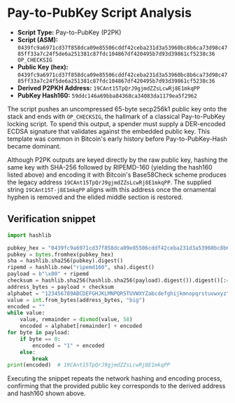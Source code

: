 # Pay-to-PubKey Script Analysis

- **Script Type:** Pay-to-PubKey (P2PK)
- **Script (ASM):** `0439fc9a6971cd37f858dca09e85506cddf42ceba231d3a53960bc8b6ca73d98c4785ff33a7c24f5de6a251381c87fdc104867df420495b7d93d39861cf5238c36 OP_CHECKSIG`
- **Public Key (hex):** `0439fc9a6971cd37f858dca09e85506cddf42ceba231d3a53960bc8b6ca73d98c4785ff33a7c24f5de6a251381c87fdc104867df420495b7d93d39861cf5238c36`
- **Derived P2PKH Address:** `19CAnt15TpQrJ9gjmdZZsLcwRj8E1mkqPP`
- **PubKey Hash160:** `59ddc146a69bba84368ca34083da1179ea5f2962`

The script pushes an uncompressed 65-byte secp256k1 public key onto the stack and ends with `OP_CHECKSIG`, the hallmark of a classical Pay-to-PubKey locking script. To spend this output, a spender must supply a DER-encoded ECDSA signature that validates against the embedded public key. This template was common in Bitcoin's early history before Pay-to-PubKey-Hash became dominant.

Although P2PK outputs are keyed directly by the raw public key, hashing the same key with SHA-256 followed by RIPEMD-160 (yielding the hash160 listed above) and encoding it with Bitcoin's Base58Check scheme produces the legacy address `19CAnt15TpQrJ9gjmdZZsLcwRj8E1mkqPP`. The supplied string `19CAnt15T-j8E1mkqPP` aligns with this address once the ornamental hyphen is removed and the elided middle section is restored.

## Verification snippet

```python
import hashlib

pubkey_hex = "0439fc9a6971cd37f858dca09e85506cddf42ceba231d3a53960bc8b6ca73d98c4785ff33a7c24f5de6a251381c87fdc104867df420495b7d93d39861cf5238c36"
pubkey = bytes.fromhex(pubkey_hex)
sha = hashlib.sha256(pubkey).digest()
ripemd = hashlib.new("ripemd160", sha).digest()
payload = b"\x00" + ripemd
checksum = hashlib.sha256(hashlib.sha256(payload).digest()).digest()[:4]
address_bytes = payload + checksum
alphabet = "123456789ABCDEFGHJKLMNPQRSTUVWXYZabcdefghijkmnopqrstuvwxyz"
value = int.from_bytes(address_bytes, "big")
encoded = ""
while value:
    value, remainder = divmod(value, 58)
    encoded = alphabet[remainder] + encoded
for byte in payload:
    if byte == 0:
        encoded = "1" + encoded
    else:
        break
print(encoded)  # 19CAnt15TpQrJ9gjmdZZsLcwRj8E1mkqPP
```

Executing the snippet repeats the network hashing and encoding process, confirming that the provided public key corresponds to the derived address and hash160 shown above.
